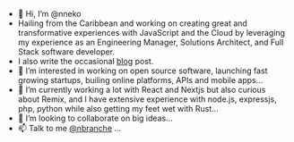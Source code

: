 - 👋 Hi, I’m @nneko
- Hailing from the Caribbean and working on creating great and transformative experiences with JavaScript and the Cloud by leveraging my experience as an Engineering Manager, Solutions Architect, and Full Stack software developer.
- I also write the occasional [blog](https://nneko.branche.online) post.
- 👀 I’m interested in working on open source software, launching fast growing startups, builing online platforms, APIs and mobile apps...
- 🌱 I’m currently working a lot with React and Nextjs but also curious about Remix, and I have extensive experience with node.js, expressjs, php, python while also getting my feet wet with Rust...
- 💞️ I’m looking to collaborate on big ideas...
- 📫 Talk to me [@nbranche](https://twitter.com/nbranche) ...

<!---
nneko/nneko is a ✨ special ✨ repository because its `README.md` (this file) appears on your GitHub profile.
You can click the Preview link to take a look at your changes.
--->

